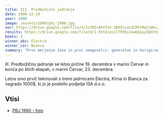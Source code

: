 ```yaml
---
title: III. Predbožično jadranje
date: 1990-12-19
year: 1990
image: /assets/1990/pbj-1990.jpg
nor: https://drive.google.com/file/d/1s7DZrAFVfSV-2BdSlL4cZCRVtMqlCWUi/view?usp=sharing
results: https://drive.google.com/file/d/1-5hY2ies1lTFE6i1ow6Ipyy3QChtpCxC/view?usp=sharing
boats: 3
winner_abs: Electra
winner_cor: Bianca
summary: "Prvo merjenje časa in prvi zmagovalci: generalno in korigirano."
---
```


III. Predbožično jadranje se letos prične 19. decembra v marini Červar in konča po štirih etapah, v marini Červar, 23. decembra.

Letos smo prvič tekmovali s tremi jadrnicami Electra, Kirna in Bianca za nagrado 1000$, ki jo je podelilo podjetje ISA d.o.o.

## Vtisi
 - [PBJ 1990 - foto](https://photos.app.goo.gl/CMdYw6Czz4CTLrk18)
